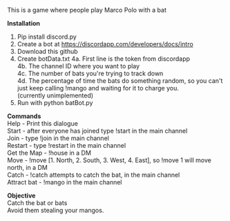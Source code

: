 This is a game where people play Marco Polo with a bat

**Installation** 
1. Pip install discord.py
2. Create a bot at https://discordapp.com/developers/docs/intro
3. Download this github
4. Create botData.txt
  4a. First line is the token from discordapp  
  4b. The channel ID where you want to play  
  4c. The number of bats you're trying to track down  
  4d. The percentage of time the bats do something random, so you can't just keep calling !mango and waiting for it to charge you.  
  (currently unimplemented)  
5. Run with python batBot.py

**Commands**  
Help - Print this dialogue  
Start - after everyone has joined type !start in the main channel  
Join - type !join in the main channel  
Restart - type !restart in the main channel  
Get the Map - !house in a DM  
Move - !move [1. North, 2. South, 3. West, 4. East], so !move 1 will move north, in a DM  
Catch - !catch attempts to catch the bat, in the main channel  
Attract bat - !mango in the main channel  

**Objective**  
Catch the bat or bats  
Avoid them stealing your mangos.    
